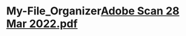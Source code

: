 # My-File_Organizer[Adobe Scan 28 Mar 2022.pdf](https://github.com/JatinBisht2308/My-File-Organizer/files/8361592/Adobe.Scan.28.Mar.2022.pdf)
